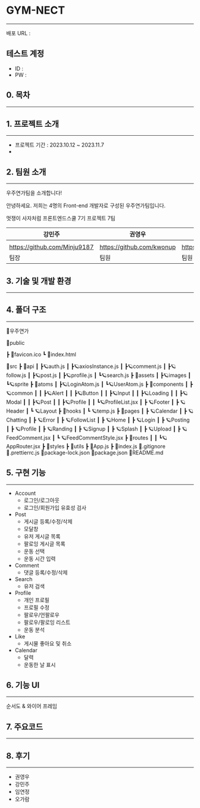 # GYM-NECT

---

배포 URL :

## 테스트 계정

- ID :
- PW :

## 0. 목차

---

## 1. 프로젝트 소개

---

- 프로젝트 기간 : 2023.10.12 ~ 2023.11.7
-

## 2. 팀원 소개

---

우주연가팀을 소개합니다!

안녕하세요. 저희는 4명의 Front-end 개발자로 구성된 우주연가팀입니다.

멋쟁이 사자처럼 프론트엔드스쿨 7기 프로젝트 7팀

| 강민주                       | 권영우                    | 임연정                      | 오가람                        |
| ---------------------------- | ------------------------- | --------------------------- | ----------------------------- |
|                              |                           |                             |                               |
| https://github.com/Minju9187 | https://github.com/kwonup | https://github.com/limm1222 | https://github.com/rami242424 |
| 팀장                         | 팀원                      | 팀원                        | 팀원                          |

## 3. 기술 및 개발 환경

---

## 4. 폴더 구조

---


🌌우주연가

🔭public

 ┣ 🌠favicon.ico
 ┗ 🌠index.html
 
🔭src
 ┣ 🌠api
 ┃ ┣🪐auth.js
 ┃ ┣🪐axiosInstance.js
 ┃ ┣🪐comment.js
 ┃ ┣🪐follow.js
 ┃ ┣🪐post.js
 ┃ ┣🪐profile.js
 ┃ ┗🪐search.js
 ┣ 🌠assets
 ┃ ┣🪐images
 ┃ ┗🪐sprite
 ┣ 🌠atoms
 ┃ ┣🪐LoginAtom.js
 ┃ ┗🪐UserAtom.js
 ┣ 🌠components
 ┃ ┣ 🪐common
 ┃ ┃ ┣🪐Alert
 ┃ ┃ ┣🪐Button
 ┃ ┃ ┣🪐Input
 ┃ ┃ ┣🪐Loading
 ┃ ┃ ┣🪐Modal
 ┃ ┃ ┣🪐Post
 ┃ ┃ ┣🪐Profile
 ┃ ┃ ┗🪐ProfileList.jsx
 ┃ ┣ 🪐Footer
 ┃ ┣ 🪐Header
 ┃ ┗ 🪐Layout
 ┣ 🌠hooks
 ┃ ┗ 🪐temp.js
 ┣ 🌠pages
 ┃ ┣ 🪐Calendar
 ┃ ┣ 🪐Chatting
 ┃ ┣ 🪐Error
 ┃ ┣ 🪐FollowList
 ┃ ┣ 🪐Home
 ┃ ┣ 🪐Login
 ┃ ┣ 🪐Posting
 ┃ ┣ 🪐Profile
 ┃ ┣ 🪐Randing
 ┃ ┣ 🪐Signup
 ┃ ┣ 🪐Splash
 ┃ ┣ 🪐Upload
 ┃ ┣ 🪐FeedComment.jsx
 ┃ ┗ 🪐FeedCommentStyle.jsx
 ┣ 🌠routes
 ┃ ┃ ┗🪐AppRouter.jsx
 ┣ 🌠styles
 ┣ 🌠utils
 ┣ 🌠App.js
 ┣ 🌠index.js
 🔭.gitignore
 🔭.prettierrc.js
 🔭package-lock.json
 🔭package.json
 🔭README.md


## 5. 구현 기능

---

- Account
  - 로그인/로그아웃
  - 로그인/회원가입 유효성 검사
- Post
  - 게시글 등록/수정/삭제
  - 모달창
  - 유저 게시글 목록
  - 팔로잉 게시글 목록
  - 운동 선택
  - 운동 시간 입력
- Comment
  - 댓글 등록/수정/삭제
- Search
  - 유저 검색
- Profile
  - 개인 프로필
  - 프로필 수정
  - 팔로우/언팔로우
  - 팔로우/팔로잉 리스트
  - 운동 분석
- Like
  - 게시물 좋아요 및 취소
- Calendar
  - 달력
  - 운동한 날 표시

## 6. 기능 UI

---

순서도 & 와이어 프레임

## 7. 주요코드

---

## 8. 후기

---

- 권영우
- 강민주
- 임연정
- 오가람
